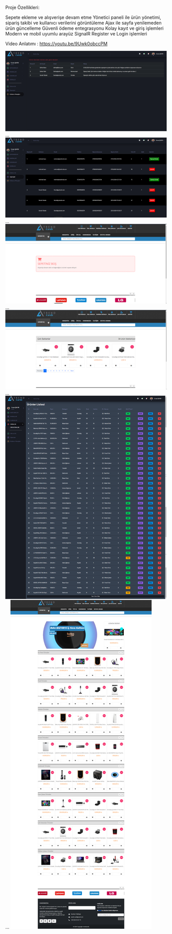Proje Özellikleri:

Sepete ekleme ve alışverişe devam etme
Yönetici paneli ile ürün yönetimi, sipariş takibi ve kullanıcı verilerini görüntüleme
Ajax ile sayfa yenilemeden ürün güncelleme
Güvenli ödeme entegrasyonu
Kolay kayıt ve giriş işlemleri
Modern ve mobil uyumlu arayüz
SignalR 
Register ve Login işlemleri


Video Anlatımı : https://youtu.be/9Uwk0obccPM

![Ekran Görüntüsü](https://github.com/ercansahin16/e-commerce-X/blob/main/img/Ekran%20g%C3%B6r%C3%BCnt%C3%BCs%C3%BC%202024-10-22%20153916.png?raw=true)
...
![Ekran Görüntüsü](https://github.com/ercansahin16/e-commerce-X/blob/main/img/Ekran%20g%C3%B6r%C3%BCnt%C3%BCs%C3%BC%202024-10-22%20153937.png?raw=true)
...
![Ekran Görüntüsü](https://github.com/ercansahin16/e-commerce-X/blob/main/img/Ekran%20g%C3%B6r%C3%BCnt%C3%BCs%C3%BC%202024-10-22%20154045.png?raw=true)
...
![Ekran Görüntüsü](https://github.com/ercansahin16/e-commerce-X/blob/main/img/Ekran%20g%C3%B6r%C3%BCnt%C3%BCs%C3%BC%202024-10-22%20154123.png?raw=true)
...
![Ekran Görüntüsü](https://github.com/ercansahin16/e-commerce-X/blob/main/img/modified_image%20(1).png?raw=true)
...
![Ekran Görüntüsü](https://github.com/ercansahin16/e-commerce-X/blob/main/img/modified_image.png?raw=true)
